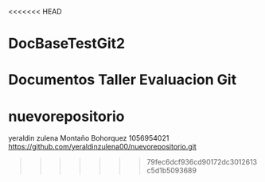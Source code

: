 <<<<<<< HEAD
# DocBaseTestGit2
Documentos Taller Evaluacion Git
=======
# nuevorepositorio
yeraldin zulena
Montaño Bohorquez
1056954021
 https://github.com/yeraldinzulena00/nuevorepositorio.git
>>>>>>> 79fec6dcf936cd90172dc3012613c5d1b5093689
